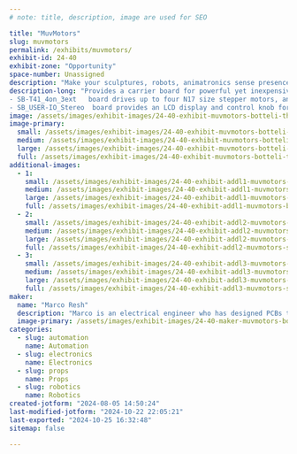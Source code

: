 ```yaml
---
# note: title, description, image are used for SEO

title: "MuvMotors"
slug: muvmotors
permalink: /exhibits/muvmotors/
exhibit-id: 24-40
exhibit-zone: "Opportunity"
space-number: Unassigned
description: "Make your sculptures, robots, animatronics sense presence of an audience then use audio and motion. "
description-long: "Provides a carrier board for powerful yet inexpensive modules which can provide audience sensing with addition of a PIR Motion Sensor, drive stepper motors, with an LCD and a control knob for user input/output.
- SB-T41_4on_3ext   board drives up to four N17 size stepper motors, and sends signals to up to two external drivers for large stepper motors. 
- SB_USER-IO_Stereo  board provides an LCD display and control knob for user IO and a small amplifier for audio tracks. Accessory LCD Front Panel and perfboard expansion boards also available."
image: /assets/images/exhibit-images/24-40-exhibit-muvmotors-botteli-the-bottle-man-rdcd-rotd-large.jpg
image-primary: 
  small: /assets/images/exhibit-images/24-40-exhibit-muvmotors-botteli-the-bottle-man-rdcd-rotd-small.jpg
  medium: /assets/images/exhibit-images/24-40-exhibit-muvmotors-botteli-the-bottle-man-rdcd-rotd-medium.jpg
  large: /assets/images/exhibit-images/24-40-exhibit-muvmotors-botteli-the-bottle-man-rdcd-rotd-large.jpg
  full: /assets/images/exhibit-images/24-40-exhibit-muvmotors-botteli-the-bottle-man-rdcd-rotd-full.jpg
additional-images: 
  - 1:
    small: /assets/images/exhibit-images/24-40-exhibit-addl1-muvmotors-botteli-sb-lcd-small.jpg
    medium: /assets/images/exhibit-images/24-40-exhibit-addl1-muvmotors-botteli-sb-lcd-medium.jpg
    large: /assets/images/exhibit-images/24-40-exhibit-addl1-muvmotors-botteli-sb-lcd-large.jpg
    full: /assets/images/exhibit-images/24-40-exhibit-addl1-muvmotors-botteli-sb-lcd-full.jpg
  - 2:
    small: /assets/images/exhibit-images/24-40-exhibit-addl2-muvmotors-sb-t41-4on-2ext-small.jpg
    medium: /assets/images/exhibit-images/24-40-exhibit-addl2-muvmotors-sb-t41-4on-2ext-medium.jpg
    large: /assets/images/exhibit-images/24-40-exhibit-addl2-muvmotors-sb-t41-4on-2ext-large.jpg
    full: /assets/images/exhibit-images/24-40-exhibit-addl2-muvmotors-sb-t41-4on-2ext-full.jpg
  - 3:
    small: /assets/images/exhibit-images/24-40-exhibit-addl3-muvmotors-sb-t41-7ext-rdcd-small.jpg
    medium: /assets/images/exhibit-images/24-40-exhibit-addl3-muvmotors-sb-t41-7ext-rdcd-medium.jpg
    large: /assets/images/exhibit-images/24-40-exhibit-addl3-muvmotors-sb-t41-7ext-rdcd-large.jpg
    full: /assets/images/exhibit-images/24-40-exhibit-addl3-muvmotors-sb-t41-7ext-rdcd-full.jpg
maker: 
  name: "Marco Resh"
  description: "Marco is an electrical engineer who has designed PCBs to bring motion control to the hobbyist."
  image-primary: /assets/images/exhibit-images/24-40-maker-muvmotors-botteli-marco-stepper-boss-board-crpd-rdcd18-medium.jpg
categories: 
  - slug: automation
    name: Automation
  - slug: electronics
    name: Electronics
  - slug: props
    name: Props
  - slug: robotics
    name: Robotics
created-jotform: "2024-08-05 14:50:24"
last-modified-jotform: "2024-10-22 22:05:21"
last-exported: "2024-10-25 16:32:48"
sitemap: false

---
```

